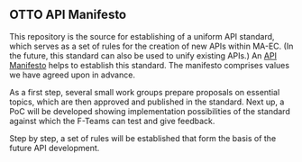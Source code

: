 ## OTTO API Manifesto

This repository is the source for establishing of a uniform API standard, which serves as a set of rules for the creation of new APIs within MA-EC.
(In the future, this standard can also be used to unify existing APIs.)
An [API Manifesto](/manifesto.md) helps to establish this standard.
The manifesto comprises values we have agreed upon in advance.

As a first step, several small work groups prepare proposals on essential topics, which are then approved and published in the standard.
Next up, a PoC will be developed showing implementation possibilities of the standard against which the F-Teams can test and give feedback.

Step by step, a set of rules will be established that form the basis of the future API development.
